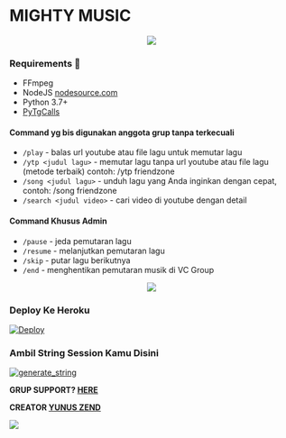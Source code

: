 # MIGHTY MUSIC

<p align="center">
  <img src="https://telegra.ph/file/2fd31137412841a586abc.jpg">
</p>

<h3>Requirements 📝</h3>

- FFmpeg
- NodeJS [nodesource.com](https://nodesource.com/)
- Python 3.7+
- [PyTgCalls](https://github.com/pytgcalls/pytgcalls)

#### Command yg bis digunakan anggota grup tanpa terkecuali 
- `/play` - balas url youtube atau file lagu untuk memutar lagu
- `/ytp <judul lagu>` - memutar lagu tanpa url youtube atau file lagu (metode terbaik) contoh: /ytp friendzone
- `/song <judul lagu>` - unduh lagu yang Anda inginkan dengan cepat, contoh: /song friendzone
- `/search <judul video>` - cari video di youtube dengan detail

#### Command Khusus Admin
- `/pause` - jeda pemutaran lagu
- `/resume` - melanjutkan pemutaran lagu
- `/skip` - putar lagu berikutnya
- `/end` - menghentikan pemutaran musik di VC Group

<p align="center">
  <img src="https://telegra.ph/file/57ce183f5f2e735bfab26.jpg">
</p>

### Deploy Ke Heroku</h4>

[![Deploy](https://www.herokucdn.com/deploy/button.svg)](https://heroku.com/deploy?template=https://github.com/Yunus-ZEND/Mighty-Music)

### Ambil String Session Kamu Disini

<a href="https://replit.com/@SpEcHiDe/GenerateStringSessionhttps://replit.com/@SpEcHiDe/GenerateStringSession"><img src="https://img.shields.io/badge/run-string__session.py-magenta?style=for-the-badge&logo=repl.it" alt="generate_string" /></a>

**GRUP SUPPORT? [HERE](https://t.me/KingUserbotSupport)**

**CREATOR [YUNUS ZEND](https://t.me/ZendYNS)**

<a href="https://t.me/ZendYNS"><img src="https://telegra.ph/file/57ce183f5f2e735bfab26.jpg?color=important&label=Zend YNS&logo=python&logoColor=brightgreen&style=for-the-badge" /></a>
